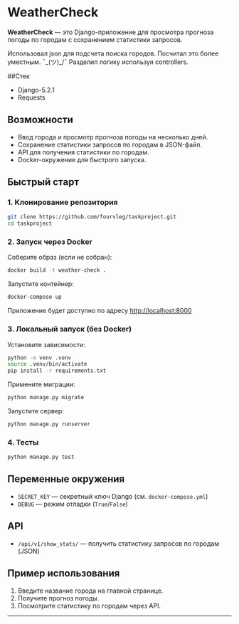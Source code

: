 # WeatherCheck

**WeatherCheck** — это Django-приложение для просмотра прогноза погоды по городам с сохранением статистики запросов.

Использовал json для подсчета поиска городов. Посчитал это более уместным. ¯\_(ツ)_/¯
Разделил логику используя controllers.

##Стек
- Django-5.2.1
- Requests

## Возможности

- Ввод города и просмотр прогноза погоды на несколько дней.
- Сохранение статистики запросов по городам в JSON-файл.
- API для получения статистики по городам.
- Docker-окружение для быстрого запуска.

## Быстрый старт

### 1. Клонирование репозитория

```bash
git clone https://github.com/fourvleg/taskproject.git
cd taskproject
```

### 2. Запуск через Docker

Соберите образ (если не собран):

```bash
docker build -t weather-check .
```

Запустите контейнер:

```bash
docker-compose up
```

Приложение будет доступно по адресу [http://localhost:8000](http://localhost:8000)

### 3. Локальный запуск (без Docker)

Установите зависимости:

```bash
python -m venv .venv
source .venv/bin/activate
pip install -r requirements.txt
```

Примените миграции:

```bash
python manage.py migrate
```

Запустите сервер:

```bash
python manage.py runserver
```

### 4. Тесты

```bash
python manage.py test
```

## Переменные окружения

- `SECRET_KEY` — секретный ключ Django (см. `docker-compose.yml`)
- `DEBUG` — режим отладки (`True`/`False`)

## API

- `/api/v1/show_stats/` — получить статистику запросов по городам (JSON)

## Пример использования

1. Введите название города на главной странице.
2. Получите прогноз погоды.
3. Посмотрите статистику по городам через API.

---

